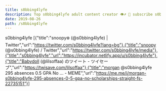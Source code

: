 ```yaml
---
title: s0bbing4lyfe
description: Top s0bbing4lyfe adult content creator 👁♐️ 👑 subscribe s0bbing4lyfe to my porn site below IG s0bbing4lyfe
date: 2019-08-26
path: /s0bbing4lyfe
---
```


s0bbing4lyfe
[{"title":"snoopy❄️ (@s0bbing4lyfe) | Twitter","url":"https://twitter.com/s0bbing4lyfe?lang=bg"},{"title":"snoopy (@s0bbing4lyfe) / Twitter","url":"https://twitter.com/s0bbing4lyfe/media"},{"title":"s0bbing4lyfe","url":"https://incubator.netlify.app/u/s0bbing4lyfe"},{"title":"Babydoll (@lilsoffaa) のツイート - ツイセーブ","url":"https://twisave.com/lilsoffaa"},{"title":"morgan @s0bbing4lyfe 295 absences 0.5 GPA No ... - MEME","url":"https://me.me/i/morgan-s0bbing4lyfe-295-absences-0-5-gpa-no-scholarships-straight-fs-22735151"}]

